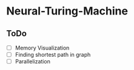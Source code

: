# Neural-Turing-Machine

## ToDo
- [ ] Memory Visualization
- [ ] Finding shortest path in graph
- [ ] Parallelization
